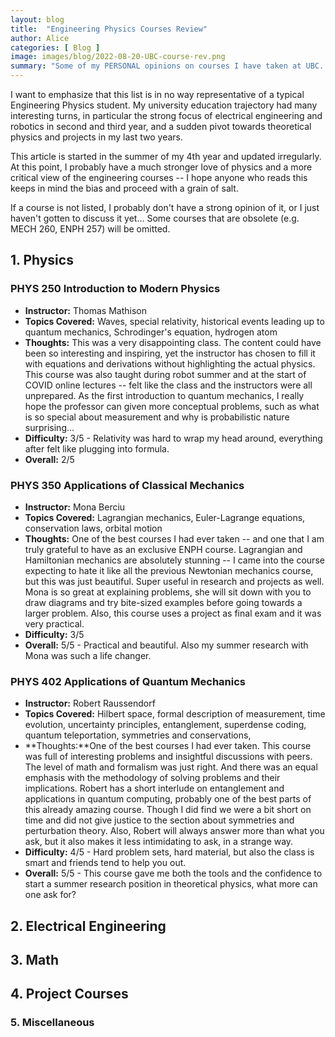 ```yaml
---
layout: blog
title:  "Engineering Physics Courses Review"
author: Alice
categories: [ Blog ]
image: images/blog/2022-08-20-UBC-course-rev.png
summary: "Some of my PERSONAL opinions on courses I have taken at UBC. Most of the courses are part of my undergraduate degree in Engineering Physics, with electives in electrical engineering, physics, and math."
---
```



I want to emphasize that this list is in no way representative of a typical Engineering Physics student. My university education trajectory had many interesting turns, in particular the strong focus of electrical engineering and robotics in second and third year, and a sudden pivot towards theoretical physics and projects in my last two years. 

This article is started in the summer of my 4th year and updated irregularly. At this point, I probably have a much stronger love of physics and a more critical view of the engineering courses -- I hope anyone who reads this keeps in mind the bias and proceed with a grain of salt.

If a course is not listed, I probably don't have a strong opinion of it, or I just haven't gotten to discuss it yet... Some courses that are obsolete (e.g. MECH 260, ENPH 257) will be omitted.


## 1. Physics <a id="sec-phys" name="sec-phys"></a>

### PHYS 250 Introduction to Modern Physics<a id="course-PHYS250"></a>

- **Instructor:** Thomas Mathison
- **Topics Covered:** Waves, special relativity, historical events leading up to quantum mechanics, Schrodinger's equation, hydrogen atom
- **Thoughts:** This was a very disappointing class. The content could have been so interesting and inspiring, yet the instructor has chosen to fill it with equations and derivations without highlighting the actual physics. This course was also taught during robot summer and at the start of COVID online lectures -- felt like the class and the instructors were all unprepared. As the first introduction to quantum mechanics, I really hope the professor can given more conceptual problems, such as what is so special about measurement and why is probabilistic nature surprising...
- **Difficulty:** 3/5 - Relativity was hard to wrap my head around, everything after felt like plugging into formula.
- **Overall:** 2/5


### PHYS 350 Applications of Classical Mechanics<a id="course-PHYS350"></a>

- **Instructor:** Mona Berciu
- **Topics Covered:** Lagrangian mechanics, Euler-Lagrange equations, conservation laws, orbital motion
- **Thoughts:** One of the best courses I had ever taken -- and one that I am truly grateful to have as an exclusive ENPH course. Lagrangian and Hamiltonian mechanics are absolutely stunning -- I came into the course expecting to hate it like all the previous Newtonian mechanics course, but this was just beautiful. Super useful in research and projects as well. Mona is so great at explaining problems, she will sit down with you to draw diagrams and try bite-sized examples before going towards a larger problem. Also, this course uses a project as final exam and it was very practical.
- **Difficulty:** 3/5
- **Overall:** 5/5 - Practical and beautiful. Also my summer research with Mona was such a life changer.



### PHYS 402 Applications of Quantum Mechanics<a id="course-PHYS402"></a>

* **Instructor:** Robert Raussendorf
* **Topics Covered:** Hilbert space, formal description of measurement, time evolution, uncertainty principles, entanglement, superdense coding, quantum teleportation, symmetries and conservations, 
* **Thoughts:**One of the best courses I had ever taken. This course was full of interesting problems and insightful discussions with peers. The level of math and formalism was just right. And there was an equal emphasis with the methodology of solving problems and their implications. Robert has a short interlude on entanglement and applications in quantum computing, probably one of the best parts of this already amazing course. Though I did find we were a bit short on time and did not give justice to the section about symmetries and perturbation theory. Also, Robert will always answer more than what you ask, but it also makes it less intimidating to ask, in a strange way.
* **Difficulty:** 4/5 - Hard problem sets, hard material, but also the class is smart and friends tend to help you out.
* **Overall:** 5/5 - This course gave me both the tools and the confidence to start a summer research position in theoretical physics, what more can one ask for?
&nbsp;&nbsp;


## 2. Electrical Engineering <a id="sec-ece"></a>




## 3. Math <a id="sec-math"></a>




## 4. Project Courses <a id="sec-proj"></a>




### 5. Miscellaneous <a id="sec-misc"></a>
